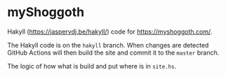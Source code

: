 # myShoggoth

Hakyll (https://jaspervdj.be/hakyll/) code for https://myshoggoth.com/.

The Hakyll code is on the `hakyll` branch.  When changes are detected
GitHub Actions will then build the site and commit it to the `master` branch.

The logic of how what is build and put where is in `site.hs`.
